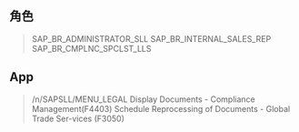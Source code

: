 ## 角色
> SAP_BR_ADMINISTRATOR_SLL
> SAP_BR_INTERNAL_SALES_REP
> SAP_BR_CMPLNC_SPCLST_LLS
## App
> /n/SAPSLL/MENU_LEGAL
> Display Documents - Compliance Management(F4403)
> Schedule Reprocessing of Documents - Global Trade Ser-vices (F3050)